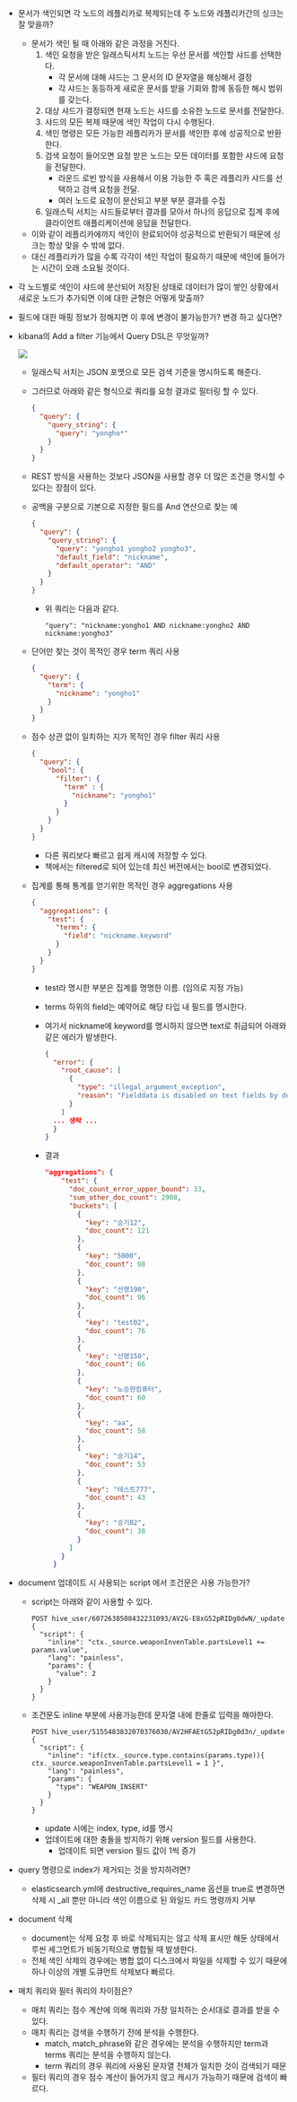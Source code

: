 * 문서가 색인되면 각 노드의 레플리카로 복제되는데 주 노드와 레플리카간의 싱크는 잘 맞을까?

  * 문서가 색인 될 때 아래와 같은 과정을 거친다.
    1. 색인 요청을 받은 일래스틱서치 노드는 우선 문서를 색인할 샤드를 선택한다.
       * 각 문서에 대해 샤드는 그 문서의 ID 문자열을 해싱해서 결정
       * 각 샤드는 동등하게 새로운 문서를 받을 기회와 함께 동등한 해시 범위를 갖는다.
    2. 대상 샤드가 결정되면 현재 노드는 샤드를 소유한 노드로 문서를 전달한다.
    3. 샤드의 모든 복제 때문에 색인 작업이 다시 수행된다.
    4. 색인 명령은 모든 가능한 레플리카가 문서를 색인한 후에 성공적으로 반환한다.
    5. 검색 요청이 들어오면 요청 받은 노드는 모든 데이터를 포함한 샤드에 요청을 전달한다.
       * 라운드 로빈 방식을 사용해서 이용 가능한 주 혹은 레플리카 샤드를 선택하고 검색 요청을 전달.
       * 여러 노드로 요청이 분산되고 부분 부분 결과를 수집
    6. 일래스틱 서치는 샤드들로부터 결과를 모아서 하나의 응답으로 집계 후에 클라이언트 애플리케이션에 응답을 전달한다.
  * 이와 같이 레플리카에까지 색인이 완료되어야 성공적으로 반환되기 때문에 싱크는 항상 맞을 수 밖에 없다. 
  * 대신 레플리카가 많을 수록 각각이 색인 작업이 필요하기 때문에 색인에 들어가는 시간이 오래 소요될 것이다.

* 각 노드별로 색인이 샤드에 분산되어 저장된 상태로 데이터가 많이 쌓인 상황에서 새로운 노드가 추가되면 이에 대한 균형은 어떻게 맞출까?

* 필드에 대한 매핑 정보가 정해지면 이 후에 변경이 불가능한가? 변경 하고 싶다면?

* kibana의 Add a filter 기능에서 Query DSL은 무엇일까?

  ![](images/elasticsearch_in_action_1.png)

  * 일래스틱 서치는 JSON 포맷으로 모든 검색 기준을 명시하도록 해준다.

  * 그러므로 아래와 같은 형식으로 쿼리를 요청 결과로 필터링 할 수 있다.

    ```json
    {
      "query": {
        "query_string": {
          "query": "yongho*"
        }
      }
    }
    ```

  * REST 방식을 사용하는 것보다 JSON을 사용할 경우 더 많은 조건을 명시할 수 있다는 장점이 있다.

  * 공백을 구분으로 기본으로 지정한 필드를 And 연산으로 찾는 예

    ```json
    {
      "query": {
        "query_string": {
          "query": "yongho1 yongho2 yongho3",
          "default_field": "nickname",
          "default_operator": "AND"
        }
      }
    }
    ```

    * 위 쿼리는 다음과 같다.

      ```
      "query": "nickname:yongho1 AND nickname:yongho2 AND nickname:yongho3"
      ```

  * 단어만 찾는 것이 목적인 경우 term 쿼리 사용

    ```json
    {
      "query": {
        "term": {
          "nickname": "yongho1"
        }
      }
    }
    ```

  * 점수 상관 없이 일치하는 지가 목적인 경우 filter 쿼리 사용

    ```json
    {
      "query": {
        "bool": {
          "filter": {
            "term" : {
              "nickname": "yongho1" 
            }
          }
        }
      }
    }
    ```

    * 다른 쿼리보다 빠르고 쉽게 캐시에 저장할 수 있다.
    * 책에서는 filtered로 되어 있는데 최신 버전에서는 bool로 변경되었다.

  * 집계를 통해 통계를 얻기위한 목적인 경우 aggregations 사용

    ```json
    {
      "aggregations": {
        "test": {
          "terms": {
            "field": "nickname.keyword"
          }
        }
      }
    }
    ```

    * test라 명시한 부분은 집계를 명명한 이름. (임의로 지정 가능)

    * terms 하위의 field는 예약어로 해당 타입 내 필드를 명시한다.

    * 여기서 nickname에 keyword를 명시하지 않으면 text로 취급되어 아래와 같은 에러가 발생한다.

      ```json
      {
        "error": {
          "root_cause": [
            {
              "type": "illegal_argument_exception",
              "reason": "Fielddata is disabled on text fields by default. Set fielddata=true on [nickname] in order to load fielddata in memory by uninverting the inverted index. Note that this can however use significant memory. Alternatively use a keyword field instead."
            }
          ]
        ... 생략 ...
        }
      }
      ```

    * 결과

      ```json
      "aggregations": {
          "test": {
            "doc_count_error_upper_bound": 33,
            "sum_other_doc_count": 2908,
            "buckets": [
              {
                "key": "승기12",
                "doc_count": 121
              },
              {
                "key": "5000",
                "doc_count": 98
              },
              {
                "key": "선명190",
                "doc_count": 96
              },
              {
                "key": "test02",
                "doc_count": 76
              },
              {
                "key": "선명150",
                "doc_count": 66
              },
              {
                "key": "노승현컴퓨터",
                "doc_count": 60
              },
              {
                "key": "aa",
                "doc_count": 58
              },
              {
                "key": "승기14",
                "doc_count": 53
              },
              {
                "key": "테스트777",
                "doc_count": 43
              },
              {
                "key": "승기02",
                "doc_count": 38
              }
            ]
          }
        }
      ```

* document 업데이트 시 사용되는 script 에서 조건문은 사용 가능한가?

  * script는 아래와 같이 사용할 수 있다.

    ```
    POST hive_user/6072638508432231093/AV2G-E8xG52pRIDg0dwN/_update
    {
      "script": {
        "inline": "ctx._source.weaponInvenTable.partsLevel1 += params.value",
        "lang": "painless",
        "params": {
          "value": 2
        }  
      }
    }
    ```

  * 조건문도 inline 부분에 사용가능한데 문자열 내에 한줄로 입력을 해야한다.

    ```
    POST hive_user/5155483832070376030/AV2HFAEtG52pRIDg0d3n/_update
    {
      "script": {
        "inline": "if(ctx._source.type.contains(params.type)){ ctx._source.weaponInvenTable.partsLevel1 = 1 }",
        "lang": "painless",
        "params": {
          "type": "WEAPON_INSERT"
        }  
      }
    }
    ```

    * update 시에는 index, type, id를 명시
    * 업데이트에 대한 충돌을 방지하기 위해 version 필드를 사용한다. 
      * 업데이트 되면 version 필드 값이 1씩 증가

* query 명령으로 index가 제거되는 것을 방지하려면?

  * elasticsearch.yml에 destructive_requires_name 옵션을 true로 변경하면 삭제 시 _all 뿐만 아니라 색인 이름으로 된 와일드 카드 명령까지 거부

* document 삭제

  * document는 삭제 요청 후 바로 삭제되지는 않고 삭제 표시만 해둔 상태에서 루씬 세그먼트가 비동기적으로 병합될 때 발생한다.
  * 전체 색인 삭제의 경우에는 병합 없이 디스크에서 파일을 삭제할 수 있기 때문에 하나 이상의 개별 도큐먼트 삭제보다 빠르다.

* 매치 쿼리와 필터 쿼리의 차이점은?

  * 매치 쿼리는 점수 계산에 의해 쿼리와 가장 일치하는 순서대로 결과를 받을 수 있다.
  * 매치 쿼리는 검색을 수행하기 전에 분석을 수행한다.
    * match, match_phrase와 같은 경우에는 분석을 수행하지만 term과 terms 쿼리는 분석을 수행하지 않는다. 
    * term 쿼리의 경우 쿼리에 사용된 문자열 전체가 일치한 것이 검색되기 때문
  * 필터 쿼리의 경우 점수 계산이 들어가지 않고 캐시가 가능하기 때문에 검색이 빠르다.